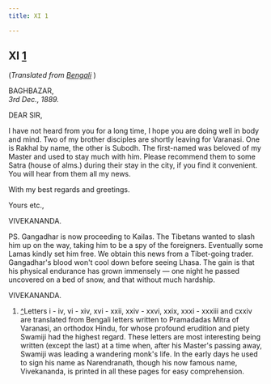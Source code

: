 ```yaml
---
title: XI 1

---
```





  

  


## XI [1](#fn1)

(*Translated from [Bengali](b6015e6011.pdf)* )

BAGHBAZAR,  
*3rd Dec., 1889.*

DEAR SIR,

I have not heard from you for a long time, I hope you are doing well in
body and mind. Two of my brother disciples are shortly leaving for
Varanasi. One is Rakhal by name, the other is Subodh. The first-named
was beloved of my Master and used to stay much with him. Please
recommend them to some Satra (house of alms.) during their stay in the
city, if you find it convenient. You will hear from them all my news.

With my best regards and greetings.

Yours etc.,

VIVEKANANDA.

  
PS. Gangadhar is now proceeding to Kailas. The Tibetans wanted to slash
him up on the way, taking him to be a spy of the foreigners. Eventually
some Lamas kindly set him free. We obtain this news from a Tibet-going
trader. Gangadhar's blood won't cool down before seeing Lhasa. The gain
is that his physical endurance has grown immensely — one night he passed
uncovered on a bed of snow, and that without much hardship. 

VIVEKANANDA.

1.  [^](#txt1)Letters i - iv, vi - xiv, xvi - xxii, xxiv - xxvi, xxix,
    xxxi - xxxiii and cxxiv are translated from Bengali letters written
    to Pramadadas Mitra of Varanasi, an orthodox Hindu, for whose
    profound erudition and piety Swamiji had the highest regard. These
    letters are most interesting being written (except the last) at a
    time when, after his Master's passing away, Swamiji was leading a
    wandering monk's life. In the early days he used to sign his name as
    Narendranath, though his now famous name, Vivekananda, is printed in
    all these pages for easy comprehension.


